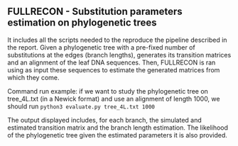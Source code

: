 ## FULLRECON - Substitution parameters estimation on phylogenetic trees

It includes all the scripts needed to the reproduce the pipeline described in the report. Given a phylogenetic tree with a pre-fixed number of substitutions at the edges (branch lengths), 
generates its transition matrices and an alignment of the leaf DNA sequences. Then, FULLRECON is ran using as input these sequences to estimate the generated matrices from which they come.

Command run example: if we want to study the phylogenetic tree on tree_4L.txt (in a Newick format) and use an alignment of length 1000, we should run  `python3 evaluate.py tree_4L.txt 1000`

The output displayed includes, for each branch, the simulated and estimated transition matrix and the branch length estimation. The likelihood of the phylogenetic tree given the estimated parameters it is also provided.
